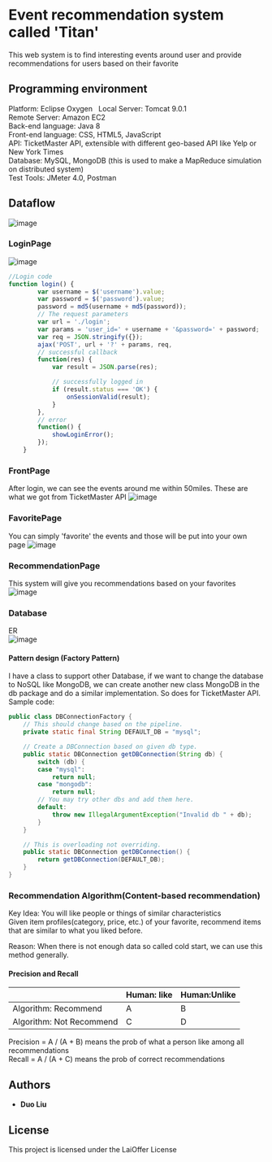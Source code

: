 # Event recommendation system called 'Titan'
This web system is to find interesting events around user and provide recommendations for users based on their favorite


## Programming environment
 Platform: Eclipse Oxygen   
 Local Server: Tomcat 9.0.1  
 Remote Server: Amazon EC2  
 Back-end language: Java 8  
 Front-end language: CSS, HTML5, JavaScript    
 API: TicketMaster API, extensible with different geo-based API like Yelp or New York Times    
 Database: MySQL, MongoDB (this is used to make a MapReduce simulation on distributed system)  
 Test Tools: JMeter 4.0, Postman  

## Dataflow 
![image](https://github.com/DuoL/Event_Recommendation_Java/blob/master/images/DataFlow.JPG)  
### LoginPage  
![image](https://github.com/DuoL/Event_Recommendation_Java/blob/master/images/LoginPage.JPG)  
```JavaScript
//Login code  
function login() {
		var username = $('username').value;
		var password = $('password').value;
		password = md5(username + md5(password));
		// The request parameters
		var url = './login';
		var params = 'user_id=' + username + '&password=' + password;
		var req = JSON.stringify({});
		ajax('POST', url + '?' + params, req,
		// successful callback
		function(res) {
			var result = JSON.parse(res);

			// successfully logged in
			if (result.status === 'OK') {
				onSessionValid(result);
			}
		},
		// error
		function() {
			showLoginError();
		});
	}
  ```
### FrontPage  
After login, we can see the events around me within 50miles. These are what we got from TicketMaster API
![image](https://github.com/DuoL/Event_Recommendation_Java/blob/master/images/FrontPage.JPG)    

### FavoritePage
You can simply 'favorite' the events and those will be put into your own page
![image](https://github.com/DuoL/Event_Recommendation_Java/blob/master/images/FavoritesPage.JPG)  

### RecommendationPage
This system will give you recommendations based on your favorites
![image](https://github.com/DuoL/Event_Recommendation_Java/blob/master/images/RecommendationPage.JPG)  

### Database
ER  
![image](https://github.com/DuoL/Event_Recommendation_Java/blob/master/images/ER%20model.JPG)  

#### Pattern design (Factory Pattern)
I have a class to support other Database, if we want to change the database to NoSQL like MongoDB, 
we can create another new class MongoDB in the db package and do a similar implementation. So does for TicketMaster API.
Sample code:  

```Java
public class DBConnectionFactory {
	// This should change based on the pipeline.
	private static final String DEFAULT_DB = "mysql";

	// Create a DBConnection based on given db type.
	public static DBConnection getDBConnection(String db) {
		switch (db) {
		case "mysql":
			return null;
		case "mongodb":
			return null;
		// You may try other dbs and add them here.
		default:
			throw new IllegalArgumentException("Invalid db " + db);
		}
	}

	// This is overloading not overriding.
	public static DBConnection getDBConnection() {
		return getDBConnection(DEFAULT_DB);
	}
}
```
### Recommendation Algorithm(Content-based recommendation)
Key Idea: You will like people or things of similar characteristics  
Given item profiles(category, price, etc.) of your favorite, recommend items that are similar to what you liked before.

Reason: When there is not enough data so called cold start, we can use this method generally.
#### Precision and Recall
|    |Human: like    |Human:Unlike|
|----|---------------|------------|
|Algorithm: Recommend    |A    |B    |
|Algorithm: Not Recommend|C    |D    |    

Precision = A / (A + B) means the prob of what a person like among all recommendations  
Recall = A / (A + C) means the prob of correct recommendations

## Authors

* **Duo Liu** 


## License
This project is licensed under the LaiOffer License 
